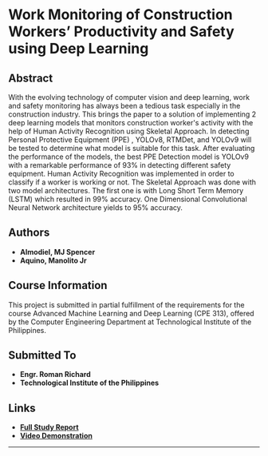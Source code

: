 # Work Monitoring of Construction Workers’ Productivity and Safety using Deep Learning

## Abstract
With the evolving technology of computer vision and deep learning, work and safety monitoring has always been a tedious task especially in the construction industry. This brings the paper to a solution of implementing 2 deep learning models that monitors construction worker's activity with the help of Human Activity Recognition using Skeletal Approach. In detecting Personal Protective Equipment (PPE) , YOLOv8, RTMDet, and YOLOv9 will be tested to determine what model is suitable for this task. After evaluating the performance of the models, the best PPE Detection model is YOLOv9 with a remarkable performance of 93% in detecting different safety equipment. Human Activity Recognition was implemented in order to classify if a worker is working or not. The Skeletal Approach was done with two model architectures. The first one is with Long Short Term Memory (LSTM) which resulted in 99% accuracy. One Dimensional Convolutional Neural Network architecture yields to 95% accuracy. 


## Authors
- **Almodiel, MJ Spencer**
- **Aquino, Manolito Jr**


## Course Information
This project is submitted in partial fulfillment of the requirements for the course Advanced Machine Learning and Deep Learning (CPE 313), offered by the Computer Engineering Department at Technological Institute of the Philippines.

## Submitted To
- **Engr. Roman Richard**
- **Technological Institute of the Philippines**

## Links
- **[Full Study Report](https://docs.google.com/document/d/1wNQTuP-qcIbSKychLqt7tYqd6PCE_QRH0tM-4t8yqXA/edit?usp=sharing)**
- **[Video Demonstration](https://drive.google.com/file/d/1KpzipKInoLXoS3b4_LfuZPmRMWMYAIL4/view?usp=sharing)**

---
